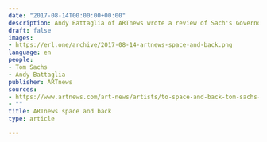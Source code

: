 ```yaml
---
date: "2017-08-14T00:00:00+00:00"
description: Andy Battaglia of ARTnews wrote a review of Sach's Governors Island show "Space Camp"
draft: false
images:
- https://erl.one/archive/2017-08-14-artnews-space-and-back.png
language: en
people:
- Tom Sachs
- Andy Battaglia
publisher: ARTnews
sources:
- https://www.artnews.com/art-news/artists/to-space-and-back-tom-sachs-and-his-triumphant-failure-to-make-shoes-fit-for-mars-8820/
- ""
title: ARTnews space and back
type: article

---
```


